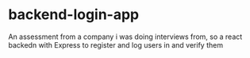 # backend-login-app
An assessment from a company i was doing interviews from, so a react backedn with Express to register and log users in and verify them
